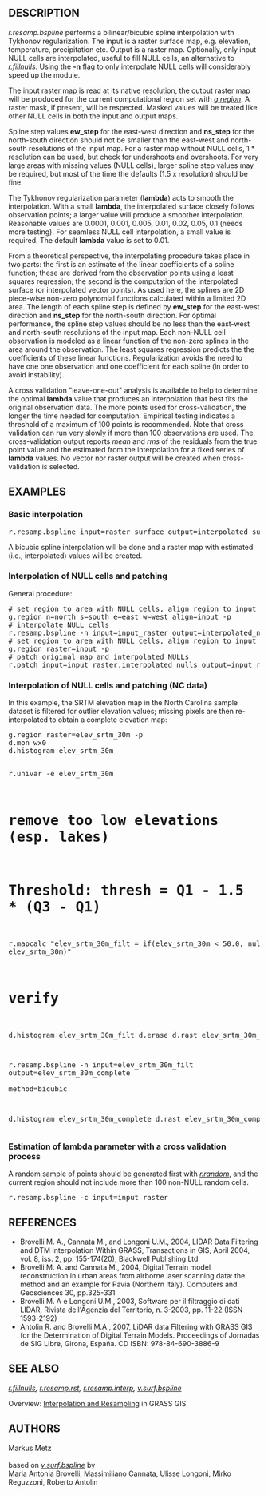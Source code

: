 <h2>DESCRIPTION</h2>

<em>r.resamp.bspline</em> performs a bilinear/bicubic spline interpolation with
Tykhonov regularization. The input is a raster surface map, e.g. elevation,
temperature, precipitation etc. Output is a raster map. Optionally, only
input NULL cells are interpolated, useful to fill NULL cells, an alternative
to <em><a href="r.fillnulls.html">r.fillnulls</a></em>. Using the <b>-n</b> flag to only
interpolate NULL cells will considerably speed up the module.
<p>
The input raster map is read at its native resolution, the output raster
map will be produced for the current computational region set with
<em><a href="g.region.html">g.region</a></em>. A raster mask, if present,
will be respected. Masked values will be treated like other NULL cells
in both the input and output maps.
<p>Spline step values <b>ew_step</b> for the east-west direction and
<b>ns_step</b> for the north-south direction should not be smaller than
the east-west and north-south resolutions of the input map. For a raster
map without NULL cells, 1 * resolution can be used, but check for
undershoots and overshoots. For very large areas with missing values
(NULL cells), larger spline step values may be required, but most of the
time the defaults (1.5 x resolution) should be fine.
<p>
The Tykhonov regularization parameter (<b>lambda</b>) acts to
smooth the interpolation. With a small <b>lambda</b>, the
interpolated surface closely follows observation points; a larger value
will produce a smoother interpolation. Reasonable values are 0.0001,
0.001, 0.005, 0.01, 0.02, 0.05, 0.1 (needs more testing). For seamless
NULL cell interpolation, a small value is required. The default <b>lambda</b>
value is set to 0.01.
<p>
From a theoretical perspective, the interpolating procedure takes place in two
parts: the first is an estimate of the linear coefficients of a spline function;
these are derived from the observation points using a least squares regression; the
second is the computation of the interpolated surface (or interpolated vector
points). As used here, the splines are 2D piece-wise non-zero polynomial
functions calculated within a limited 2D area. The length of each spline step
is defined by <b>ew_step</b> for the east-west direction and
<b>ns_step</b> for the north-south direction. For optimal performance, the
spline step values should be no less than the east-west and north-south
resolutions of the input map. Each non-NULL cell observation is modeled as a
linear function of the non-zero splines in the area around the observation.
The least squares regression predicts the the coefficients of these linear functions.
Regularization avoids the need to have one one observation and one coefficient
for each spline (in order to avoid instability).

<p>A cross validation "leave-one-out" analysis is available to help to determine
the optimal <b>lambda</b> value that produces an interpolation that
best fits the original observation data. The more points used for
cross-validation, the longer the time needed for computation. Empirical testing
indicates a threshold of a maximum of 100 points is recommended. Note that cross
validation can run very slowly if more than 100 observations are used. The
cross-validation output reports <i>mean</i> and <i>rms</i> of the residuals from
the true point value and the estimated from the interpolation for a fixed series
of <b>lambda</b> values. No vector nor raster output will be created
when cross-validation is selected.

<h2>EXAMPLES</h2>

<h3>Basic interpolation</h3>

<div class="code"><pre>
r.resamp.bspline input=raster_surface output=interpolated_surface method=bicubic
</pre></div>

A bicubic spline interpolation will be done and a raster map with estimated
(i.e., interpolated) values will be created.

<h3>Interpolation of NULL cells and patching</h3>

General procedure:
<div class="code"><pre>
# set region to area with NULL cells, align region to input map
g.region n=north s=south e=east w=west align=input -p
# interpolate NULL cells
r.resamp.bspline -n input=input_raster output=interpolated_nulls method=bicubic
# set region to area with NULL cells, align region to input map
g.region raster=input -p
# patch original map and interpolated NULLs
r.patch input=input_raster,interpolated_nulls output=input_raster_gapfilled
</pre></div>

<h3>Interpolation of NULL cells and patching (NC data)</h3>

In this example, the SRTM elevation map in the
North Carolina sample dataset is filtered for outlier
elevation values; missing pixels are then re-interpolated to obtain
a complete elevation map:

<div class="code"><pre>
g.region raster=elev_srtm_30m -p
d.mon wx0
d.histogram elev_srtm_30m

r.univar -e elev_srtm_30m

# remove too low elevations (esp. lakes)
# Threshold: thresh = Q1 - 1.5 * (Q3 - Q1)
r.mapcalc "elev_srtm_30m_filt = if(elev_srtm_30m &lt; 50.0, null(), elev_srtm_30m)"

# verify
d.histogram elev_srtm_30m_filt
d.erase
d.rast elev_srtm_30m_filt

r.resamp.bspline -n input=elev_srtm_30m_filt output=elev_srtm_30m_complete \
  method=bicubic

d.histogram elev_srtm_30m_complete
d.rast elev_srtm_30m_complete
</pre></div>

<h3>Estimation of <b>lambda</b> parameter with a cross validation process</h3>

A random sample of points should be generated first with
<em><a href="r.random.html">r.random</a></em>, and the current region should not
include more than 100 non-NULL random cells.

<div class="code"><pre>
r.resamp.bspline -c input=input_raster
</pre></div>

<h2>REFERENCES</h2>

<ul>
<li>Brovelli M. A., Cannata M., and Longoni U.M., 2004, LIDAR Data
Filtering and DTM Interpolation Within GRASS, Transactions in GIS,
April 2004, vol. 8, iss. 2, pp. 155-174(20), Blackwell Publishing Ltd</li>
<li>Brovelli M. A. and Cannata M., 2004, Digital Terrain model
reconstruction in urban areas from airborne laser scanning data: the
method and an example for Pavia (Northern Italy). Computers and
Geosciences 30, pp.325-331</li>
<li>Brovelli M. A e Longoni U.M., 2003, Software per il filtraggio di
dati LIDAR, Rivista dell'Agenzia del Territorio, n. 3-2003, pp. 11-22
(ISSN 1593-2192)</li>
<li>Antolin R. and Brovelli M.A., 2007, LiDAR data Filtering with GRASS GIS for the Determination of Digital Terrain Models. Proceedings of Jornadas de SIG Libre,
Girona, Espa&ntilde;a. CD ISBN: 978-84-690-3886-9</li>
</ul>

<h2>SEE ALSO</h2>

<em>
<a href="r.fillnulls.html">r.fillnulls</a>,
<a href="r.resamp.rst.html">r.resamp.rst</a>,
<a href="r.resamp.interp.html">r.resamp.interp</a>,
<a href="v.surf.bspline.html">v.surf.bspline</a>
</em>

<p>
Overview: <a href="https://grasswiki.osgeo.org/wiki/Interpolation">Interpolation and Resampling</a> in GRASS GIS

<h2>AUTHORS</h2>

Markus Metz<br>
<br>
based on <em><a href="v.surf.bspline.html">v.surf.bspline</a></em> by
<br>
Maria Antonia Brovelli, Massimiliano Cannata, Ulisse Longoni, Mirko Reguzzoni, Roberto Antolin
